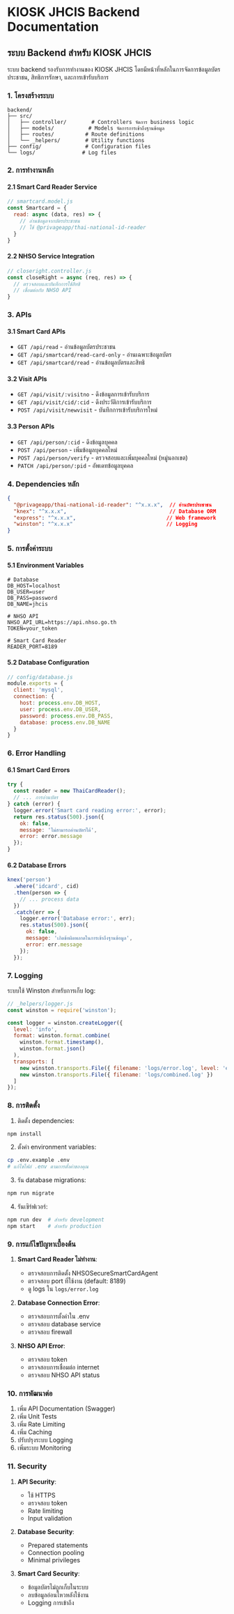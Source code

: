 # KIOSK JHCIS Backend Documentation

## ระบบ Backend สำหรับ KIOSK JHCIS

ระบบ backend รองรับการทำงานของ KIOSK JHCIS โดยมีหน้าที่หลักในการจัดการข้อมูลบัตรประชาชน, สิทธิการรักษา, และการเข้ารับบริการ

### 1. โครงสร้างระบบ

```
backend/
├── src/
│   ├── controller/        # Controllers จัดการ business logic
│   ├── models/           # Models จัดการการเข้าถึงฐานข้อมูล
│   ├── routes/          # Route definitions
│   └── _helpers/        # Utility functions
├── config/              # Configuration files
└── logs/               # Log files
```

### 2. การทำงานหลัก

#### 2.1 Smart Card Reader Service
```javascript
// smartcard.model.js
const Smartcard = {
  read: async (data, res) => {
    // อ่านข้อมูลจากบัตรประชาชน
    // ใช้ @privageapp/thai-national-id-reader
  }
}
```

#### 2.2 NHSO Service Integration
```javascript
// closeright.controller.js
const closeRight = async (req, res) => {
  // ตรวจสอบและบันทึกการใช้สิทธิ
  // เชื่อมต่อกับ NHSO API
}
```

### 3. APIs

#### 3.1 Smart Card APIs
- `GET /api/read` - อ่านข้อมูลบัตรประชาชน
- `GET /api/smartcard/read-card-only` - อ่านเฉพาะข้อมูลบัตร
- `GET /api/smartcard/read` - อ่านข้อมูลบัตรและสิทธิ

#### 3.2 Visit APIs
- `GET /api/visit/:visitno` - ดึงข้อมูลการเข้ารับบริการ
- `GET /api/visit/cid/:cid` - ดึงประวัติการเข้ารับบริการ
- `POST /api/visit/newvisit` - บันทึกการเข้ารับบริการใหม่

#### 3.3 Person APIs
- `GET /api/person/:cid` - ดึงข้อมูลบุคคล
- `POST /api/person` - เพิ่มข้อมูลบุคคลใหม่
- `POST /api/person/verify` - ตรวจสอบและเพิ่มบุคคลใหม่ (หมู่นอกเขต)
- `PATCH /api/person/:pid` - อัพเดทข้อมูลบุคคล

### 4. Dependencies หลัก

```json
{
  "@privageapp/thai-national-id-reader": "^x.x.x",  // อ่านบัตรประชาชน
  "knex": "^x.x.x",                                 // Database ORM
  "express": "^x.x.x",                             // Web framework
  "winston": "^x.x.x"                              // Logging
}
```

### 5. การตั้งค่าระบบ

#### 5.1 Environment Variables
```env
# Database
DB_HOST=localhost
DB_USER=user
DB_PASS=password
DB_NAME=jhcis

# NHSO API
NHSO_API_URL=https://api.nhso.go.th
TOKEN=your_token

# Smart Card Reader
READER_PORT=8189
```

#### 5.2 Database Configuration
```javascript
// config/database.js
module.exports = {
  client: 'mysql',
  connection: {
    host: process.env.DB_HOST,
    user: process.env.DB_USER,
    password: process.env.DB_PASS,
    database: process.env.DB_NAME
  }
}
```

### 6. Error Handling

#### 6.1 Smart Card Errors
```javascript
try {
  const reader = new ThaiCardReader();
  // ... การอ่านบัตร
} catch (error) {
  logger.error('Smart card reading error:', error);
  return res.status(500).json({
    ok: false,
    message: 'ไม่สามารถอ่านบัตรได้',
    error: error.message
  });
}
```

#### 6.2 Database Errors
```javascript
knex('person')
  .where('idcard', cid)
  .then(person => {
    // ... process data
  })
  .catch(err => {
    logger.error('Database error:', err);
    res.status(500).json({
      ok: false,
      message: 'เกิดข้อผิดพลาดในการเข้าถึงฐานข้อมูล',
      error: err.message
    });
  });
```

### 7. Logging

ระบบใช้ Winston สำหรับการเก็บ log:

```javascript
// _helpers/logger.js
const winston = require('winston');

const logger = winston.createLogger({
  level: 'info',
  format: winston.format.combine(
    winston.format.timestamp(),
    winston.format.json()
  ),
  transports: [
    new winston.transports.File({ filename: 'logs/error.log', level: 'error' }),
    new winston.transports.File({ filename: 'logs/combined.log' })
  ]
});
```

### 8. การติดตั้ง

1. ติดตั้ง dependencies:
```bash
npm install
```

2. ตั้งค่า environment variables:
```bash
cp .env.example .env
# แก้ไขไฟล์ .env ตามการตั้งค่าของคุณ
```

3. รัน database migrations:
```bash
npm run migrate
```

4. รันเซิร์ฟเวอร์:
```bash
npm run dev  # สำหรับ development
npm start    # สำหรับ production
```

### 9. การแก้ไขปัญหาเบื้องต้น

1. **Smart Card Reader ไม่ทำงาน**:
   - ตรวจสอบการติดตั้ง NHSOSecureSmartCardAgent
   - ตรวจสอบ port ที่ใช้งาน (default: 8189)
   - ดู logs ใน `logs/error.log`

2. **Database Connection Error**:
   - ตรวจสอบการตั้งค่าใน .env
   - ตรวจสอบ database service
   - ตรวจสอบ firewall

3. **NHSO API Error**:
   - ตรวจสอบ token
   - ตรวจสอบการเชื่อมต่อ internet
   - ตรวจสอบ NHSO API status

### 10. การพัฒนาต่อ

1. เพิ่ม API Documentation (Swagger)
2. เพิ่ม Unit Tests
3. เพิ่ม Rate Limiting
4. เพิ่ม Caching
5. ปรับปรุงระบบ Logging
6. เพิ่มระบบ Monitoring

### 11. Security

1. **API Security**:
   - ใช้ HTTPS
   - ตรวจสอบ token
   - Rate limiting
   - Input validation

2. **Database Security**:
   - Prepared statements
   - Connection pooling
   - Minimal privileges

3. **Smart Card Security**:
   - ข้อมูลบัตรไม่ถูกเก็บในระบบ
   - ลบข้อมูลอ่อนไหวหลังใช้งาน
   - Logging การเข้าถึง
